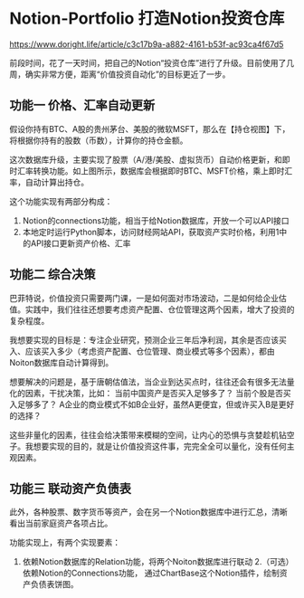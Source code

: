 # Notion-Portfolio 打造Notion投资仓库

https://www.doright.life/article/c3c17b9a-a882-4161-b53f-ac93ca4f67d5

前段时间，花了一天时间，把自己的Notion“投资仓库”进行了升级。目前使用了几周，确实非常方便，距离“价值投资自动化”的目标更近了一步。
 
## 功能一 价格、汇率自动更新
假设你持有BTC、A股的贵州茅台、美股的微软MSFT，那么在【持仓视图】下，将根据你持有的股数（币数），计算你的持仓金额。

这次数据库升级，主要实现了股票（A/港/美股、虚拟货币）自动价格更新，和即时汇率转换功能。如上图所示，数据库会根据即时BTC、MSFT价格，乘上即时汇率，自动计算出持仓。
 
这个功能实现有两部分构成：
1. Notion的connections功能，相当于给Notion数据库，开放一个可以API接口
2. 本地定时运行Python脚本，访问财经网站API，获取资产实时价格，利用1中的API接口更新资产价格、汇率
 
## 功能二 综合决策
巴菲特说，价值投资只需要两门课，一是如何面对市场波动，二是如何给企业估值。实践中，我们往往还想要考虑资产配置、仓位管理这两个因素，增大了投资的复杂程度。
 
我想要实现的目标是：专注企业研究，预测企业三年后净利润，其余是否应该买入、应该买入多少（考虑资产配置、仓位管理、商业模式等多个因素），都由Noiton数据库自动计算得到。
 
想要解决的问题是，基于唐朝估值法，当企业到达买点时，往往还会有很多无法量化的因素，干扰决策，比如：
当前中国资产是否买入足够多了？
当前个股是否买入足够多了？
A企业的商业模式不如B企业好，虽然A更便宜，但或许买入B是更好的选择？
 
这些非量化的因素，往往会给决策带来模糊的空间，让内心的恐惧与贪婪趁机钻空子。我想要实现的目的，就是让价值投资这件事，完完全全可以量化，没有任何主观因素。
 
 
## 功能三 联动资产负债表
此外，各种股票、数字货币等资产，会在另一个Notion数据库中进行汇总，清晰看出当前家庭资产各项占比。
 
 
功能实现上，有两个实现要素：
1. 依赖Notion数据库的Relation功能，将两个Noiton数据库进行联动
2.（可选）依赖Notion的Connections功能， 通过ChartBase这个Notion插件，绘制资产负债表饼图。
